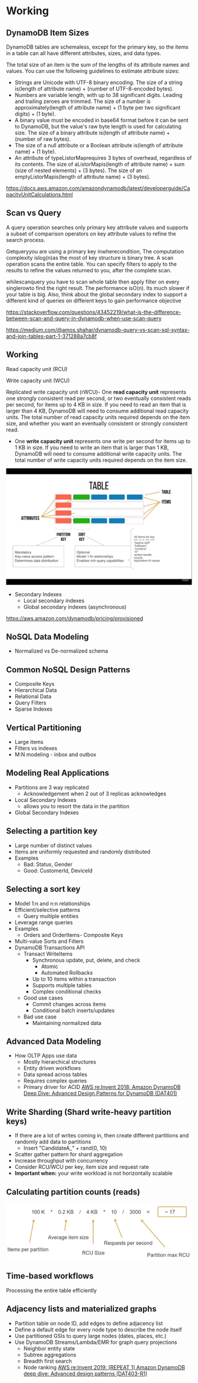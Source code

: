 # Working

## DynamoDB Item Sizes

DynamoDB tables are schemaless, except for the primary key, so the items in a table can all have different attributes, sizes, and data types.

The total size of an item is the sum of the lengths of its attribute names and values. You can use the following guidelines to estimate attribute sizes:

- Strings are Unicode with UTF-8 binary encoding. The size of a string is(length of attribute name) + (number of UTF-8-encoded bytes).
- Numbers are variable length, with up to 38 significant digits. Leading and trailing zeroes are trimmed. The size of a number is approximately(length of attribute name) + (1 byte per two significant digits) + (1 byte).
- A binary value must be encoded in base64 format before it can be sent to DynamoDB, but the value's raw byte length is used for calculating size. The size of a binary attribute is(length of attribute name) + (number of raw bytes).
- The size of a null attribute or a Boolean attribute is(length of attribute name) + (1 byte).
- An attribute of typeListorMaprequires 3 bytes of overhead, regardless of its contents. The size of aListorMapis(length of attribute name) + sum (size of nested elements) + (3 bytes). The size of an emptyListorMapis(length of attribute name) + (3 bytes).

https://docs.aws.amazon.com/amazondynamodb/latest/developerguide/CapacityUnitCalculations.html

## Scan vs Query

A query operation searches only primary key attribute values and supports a subset of comparison operators on key attribute values to refine the search process.

Getqueryyou are using a primary key inwherecondition, The computation complexity islog(n)as the most of key structure is binary tree.
A scan operation scans the entire table. You can specify filters to apply to the results to refine the values returned to you, after the complete scan.

whilescanquery you have to scan whole table then apply filter on every singlerowto find the right result. The performance isO(n). Its much slower if your table is big.
Also, think about the global secondary index to support a different kind of queries on different keys to gain performance objective

https://stackoverflow.com/questions/43452219/what-is-the-difference-between-scan-and-query-in-dynamodb-when-use-scan-query

https://medium.com/@amos.shahar/dynamodb-query-vs-scan-sql-syntax-and-join-tables-part-1-371288a7cb8f

## Working

Read capacity unit (RCU)

Write capacity unit (WCU)

Replicated write capacity unit (rWCU)- One **read capacity unit** represents one strongly consistent read per second, or two eventually consistent reads per second, for items up to 4 KB in size. If you need to read an item that is larger than 4 KB, DynamoDB will need to consume additional read capacity units. The total number of read capacity units required depends on the item size, and whether you want an eventually consistent or strongly consistent read.

- One **write capacity unit** represents one write per second for items up to 1 KB in size. If you need to write an item that is larger than 1 KB, DynamoDB will need to consume additional write capacity units. The total number of write capacity units required depends on the item size.

![image](../../../media/AWS-DynamoDB_Working-image1.jpg)

- Secondary Indexes
    - Local secondary indexes
    - Global secondary indexes (asynchronous)

https://aws.amazon.com/dynamodb/pricing/provisioned

## NoSQL Data Modeling

- Normalized vs De-normalized schema

## Common NoSQL Design Patterns

- Composite Keys
- Hierarchical Data
- Relational Data
- Query Filters
- Sparse Indexes

## Vertical Partitioning

- Large items
- Filters vs indexes
- M:N modeling - inbox and outbox

## Modeling Real Applications

- Partitions are 3 way replicated
    - Acknowledgement when 2 out of 3 replicas acknowledges
- Local Secondary Indexes
    - allows you to resort the data in the partition
- Global Secondary Indexes

## Selecting a partition key

- Large number of distinct values
- Items are uniformly requested and randomly distributed
- Examples
    - Bad: Status, Gender
    - Good: CustomerId, DeviceId

## Selecting a sort key

- Model 1:n and n:n relationships
- Efficient/selective patterns
    - Query multiple entities
- Leverage range queries
- Examples
    - Orders and OrderItems- Composite Keys
- Multi-value Sorts and Filters
- DynamoDB Transactions API
    - Transact WriteItems
        - Synchronous update, put, delete, and check
            - Atomic
            - Automated Rollbacks
        - Up to 10 items within a transaction
        - Supports multiple tables
        - Complex conditional checks
    - Good use cases
        - Commit changes across items
        - Conditional batch inserts/updates
    - Bad use case
        - Maintaining normalized data

## Advanced Data Modeling

- How OLTP Apps use data
    - Mostly hierarchical structures
    - Entity driven workflows
    - Data spread across tables
    - Requires complex queries
    - Primary driver for ACID
[AWS re:Invent 2018: Amazon DynamoDB Deep Dive: Advanced Design Patterns for DynamoDB (DAT401)](https://www.youtube.com/watch?v=HaEPXoXVf2k)

## Write Sharding (Shard write-heavy partition keys)

- If there are a lot of writes coming in, then create different partitions and randomly add data to partitions
    - Insert "CandidateA_" + rand(0, 10)
- Scatter gather pattern for shard aggregation
- Increase throughput with concurrency
- Consider RCU/WCU per key, item size and request rate
- **Important when:** your write workload is not horizontally scalable

## Calculating partition counts (reads)

![image](../../../media/AWS-DynamoDB_Working-image2.jpg)

## Time-based workflows

Processing the entire table efficiently

## Adjacency lists and materialized graphs

- Partition table on node ID, add edges to define adjacency list
- Define a default edge for every node type to describe the node itself
- Use partitioned GSIs to query large nodes (dates, places, etc.)
- Use DynamoDB Streams/Lambda/EMR for graph query projections
    - Neighbor entity state
    - Subtree aggregations
    - Breadth first search
    - Node ranking
[AWS re:Invent 2019: [REPEAT 1] Amazon DynamoDB deep dive: Advanced design patterns (DAT403-R1)](https://www.youtube.com/watch?v=6yqfmXiZTlM)
